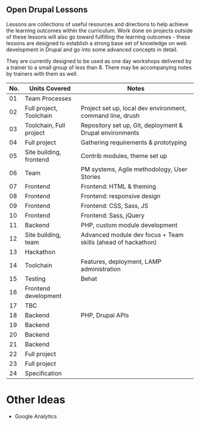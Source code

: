 Open Drupal Lessons
---------------------

Lessons are collections of useful resources and directions to help achieve the learning outcomes within the curriculum. Work done on projects outside of these lessons will also go toward fulfilling the learning outcomes - these lessons are designed to establish a strong base set of knowledge on web development in Drupal and go into some advanced concepts in detail.

They are currently designed to be used as one day workshops delivered by a trainer to a small group of less than 8. There may be accompanying notes by trainers with them as well. 

| No.| Units Covered                | Notes                                                       |
|----|------------------------------|-------------------------------------------------------------|
| 01 | Team Processes               |                                                             |
| 02 | Full project, Toolchain      | Project set up, local dev environment, command line, drush  |
| 03 | Toolchain, Full project      | Repository set up, Git, deployment & Drupal environments    |
| 04 | Full project                 | Gathering requirements & prototyping                        |
| 05 | Site building, frontend      | Contrib modules, theme set up                               |
| 06 | Team                         | PM systems, Agile methodology, User Stories                 |
| 07 | Frontend                     | Frontend: HTML & theming                                    |
| 08 | Frontend                     | Frontend: responsive design                                 |
| 09 | Frontend                     | Frontend: CSS, Sass, JS                                     |
| 10 | Frontend                     | Frontend: Sass, jQuery                                      |
| 11 | Backend                      | PHP, custom module development                              |
| 12 | Site building, team          | Advanced module dev focus + Team skills (ahead of hackathon)|
| 13 | Hackathon                    |                                                             |
| 14 | Toolchain                    | Features, deployment, LAMP administration                   |
| 15 | Testing                      | Behat                                                       |
| 16 | Frontend development         |                                                             |
| 17 | TBC                          |                                                             |
| 18 | Backend                      | PHP, Drupal APIs                                            |
| 19 | Backend                      |                                                             |
| 20 | Backend                      |                                                             |
| 21 | Backend                      |                                                             |
| 22 | Full project                 |                                                             |
| 23 | Full project                 |                                                             |
| 24 | Specification                |                                                             |


Other Ideas
===========

* Google Analytics
